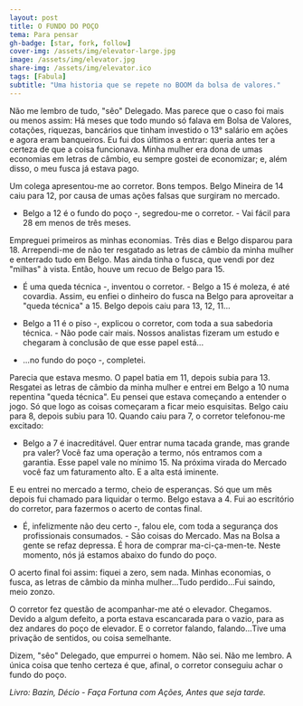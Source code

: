 ```yaml
---
layout: post
title: O FUNDO DO POÇO
tema: Para pensar
gh-badge: [star, fork, follow]
cover-img: /assets/img/elevator-large.jpg
image: /assets/img/elevator.jpg
share-img: /assets/img/elevator.ico
tags: [Fabula]
subtitle: "Uma historia que se repete no BOOM da bolsa de valores."
---
```


Não me lembro de tudo, "sêo" Delegado. Mas parece que o caso foi mais ou menos assim:
Há meses que todo mundo só falava em Bolsa de Valores, cotações, riquezas, bancários que tinham investido o 13° salário em ações e agora eram banqueiros. Eu fui dos últimos a entrar: queria antes ter a certeza de que a coisa funcionava. Minha mulher era dona de umas economias em letras de câmbio, eu sempre gostei de economizar; e, além disso, o meu fusca já estava pago.

Um colega apresentou-me ao corretor. Bons tempos. Belgo Mineira de 14 caiu para 12, por causa de umas ações falsas que surgiram no mercado.

- Belgo a 12 é o fundo do poço -, segredou-me o corretor. - Vai fácil para 28 em menos de três meses.

Empreguei primeiros as minhas economias. Três dias e Belgo disparou para 18. Arrependi-me de não ter resgatado as letras de câmbio da minha mulher e enterrado tudo em Belgo. Mas ainda tinha o fusca, que vendi por dez "milhas" à vista. Então, houve um recuo de Belgo para 15.

- É uma queda técnica -, inventou o corretor. - Belgo a 15 é moleza, é até covardia.
Assim, eu enfiei o dinheiro do fusca na Belgo para aproveitar a "queda técnica" a 15. Belgo depois caiu para 13, 12, 11...

- Belgo a 11 é o piso -, explicou o corretor, com toda a sua sabedoria técnica. - Não pode cair mais. Nossos analistas fizeram um estudo e chegaram à conclusão de que esse papel está...
- ...no fundo do poço -, completei.

Parecia que estava mesmo. O papel batia em 11, depois subia para 13. Resgatei as letras de câmbio da minha mulher e entrei em Belgo a 10 numa repentina "queda técnica". Eu pensei que estava começando a entender o jogo. Só que logo as coisas começaram a ficar meio esquisitas. Belgo caiu para 8, depois subiu para 10. Quando caiu para 7, o corretor telefonou-me excitado:

- Belgo a 7 é inacreditável. Quer entrar numa tacada grande, mas grande pra valer? Você faz uma operação a termo, nós entramos com a garantia. Esse papel vale no mínimo 15. Na próxima virada do Mercado você faz um faturamento alto. E a alta está iminente.

E eu entrei no mercado a termo, cheio de esperanças. Só que um mês depois fui chamado para liquidar o termo. Belgo estava a 4. Fui ao escritório do corretor, para fazermos o acerto de contas final.

- É, infelizmente não deu certo -, falou ele, com toda a segurança dos profissionais consumados. - São coisas do Mercado. Mas na Bolsa a gente se refaz depressa. É hora de comprar ma-ci-ça-men-te. Neste momento, nós já estamos abaixo do fundo do poço.

O acerto final foi assim: fiquei a zero, sem nada. Minhas economias, o fusca, as letras de câmbio da minha mulher...Tudo perdido...Fui saindo, meio zonzo.

O corretor fez questão de acompanhar-me até o elevador. Chegamos. Devido a algum defeito, a porta estava escancarada para o vazio, para as dez andares do poço de elevador. E o corretor falando, falando...Tive uma privação de sentidos, ou coisa semelhante.

Dizem, "sêo" Delegado, que empurrei o homem. Não sei. Não me lembro. A única coisa que tenho certeza é que, afinal, o corretor conseguiu achar o fundo do poço.

_Livro: Bazin, Décio - Faça Fortuna com Ações, Antes que seja tarde._